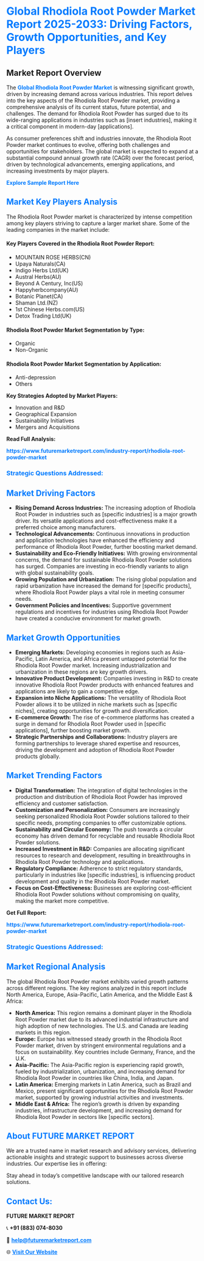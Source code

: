 <h1 style="color: #007BFF;">Global Rhodiola Root Powder Market Report 2025-2033: Driving Factors, Growth Opportunities, and Key Players</h1>

<section id="overview">
<h2>Market Report Overview</h2>
<p>The <a href="https://www.futuremarketreport.com/industry-report/rhodiola-root-powder-market" style="color: #007BFF; text-decoration: none;"><strong>Global Rhodiola Root Powder Market</strong></a> is witnessing significant growth, driven by increasing demand across various industries. This report delves into the key aspects of the Rhodiola Root Powder market, providing a comprehensive analysis of its current status, future potential, and challenges. The demand for Rhodiola Root Powder has surged due to its wide-ranging applications in industries such as [insert industries], making it a critical component in modern-day [applications].</p>
<p>As consumer preferences shift and industries innovate, the Rhodiola Root Powder market continues to evolve, offering both challenges and opportunities for stakeholders. The global market is expected to expand at a substantial compound annual growth rate (CAGR) over the forecast period, driven by technological advancements, emerging applications, and increasing investments by major players.</p>
</section>

<section id="overview">
<p><a href="https://www.futuremarketreport.com/request-sample/reportId=103093" style="color: #007BFF; text-decoration: none;"><strong>Explore Sample Report Here</strong></a></p>
</section>

<section id="key-players">
<h2 style="color: #007BFF;">Market Key Players Analysis</h2>
<p>The Rhodiola Root Powder market is characterized by intense competition among key players striving to capture a larger market share. Some of the leading companies in the market include:</p>
<h4>Key Players Covered in the Rhodiola Root Powder Report:</h4>
<ul><li>MOUNTAIN ROSE HERBS(CN)</li><li>Upaya Naturals(CA)</li><li>Indigo Herbs Ltd(UK)</li><li>Austral Herbs(AU)</li><li>Beyond A Century, Inc(US)</li><li>Happyherbcompany(AU)</li><li>Botanic Planet(CA)</li><li>Shaman Ltd.(NZ)</li><li>1st Chinese Herbs.com(US)</li><li>Detox Trading Ltd(UK)</li></ul>
<h4>Rhodiola Root Powder Market Segmentation by Type:</h4>
<ul><li>Organic</li><li>Non-Organic</li></ul>

<h4>Rhodiola Root Powder Market Segmentation by Application:</h4>
<ul><li>Anti-depression</li><li>Others</li></ul>
<p><strong>Key Strategies Adopted by Market Players:</strong></p>
<ul>
<li>Innovation and R&D</li>
<li>Geographical Expansion</li>
<li>Sustainability Initiatives</li>
<li>Mergers and Acquisitions</li>
</ul>
</section>

<section>
<p><strong>Read Full Analysis: </strong></p><a href="https://www.futuremarketreport.com/industry-report/rhodiola-root-powder-market" style="color: #007BFF; text-decoration: none;"><strong>https://www.futuremarketreport.com/industry-report/rhodiola-root-powder-market</strong></a>
<h3 style="color: #007BFF;">Strategic Questions Addressed:</h3>
</section>

<section id="driving-factors">
<h2 style="color: #007BFF;">Market Driving Factors</h2>
<ul>
<li><strong>Rising Demand Across Industries:</strong> The increasing adoption of Rhodiola Root Powder in industries such as [specific industries] is a major growth driver. Its versatile applications and cost-effectiveness make it a preferred choice among manufacturers.</li>
<li><strong>Technological Advancements:</strong> Continuous innovations in production and application technologies have enhanced the efficiency and performance of Rhodiola Root Powder, further boosting market demand.</li>
<li><strong>Sustainability and Eco-Friendly Initiatives:</strong> With growing environmental concerns, the demand for sustainable Rhodiola Root Powder solutions has surged. Companies are investing in eco-friendly variants to align with global sustainability goals.</li>
<li><strong>Growing Population and Urbanization:</strong> The rising global population and rapid urbanization have increased the demand for [specific products], where Rhodiola Root Powder plays a vital role in meeting consumer needs.</li>
<li><strong>Government Policies and Incentives:</strong> Supportive government regulations and incentives for industries using Rhodiola Root Powder have created a conducive environment for market growth.</li>
</ul>
</section>

<section id="growth-opportunities">
<h2 style="color: #007BFF;">Market Growth Opportunities</h2>
<ul>
<li><strong>Emerging Markets:</strong> Developing economies in regions such as Asia-Pacific, Latin America, and Africa present untapped potential for the Rhodiola Root Powder market. Increasing industrialization and urbanization in these regions are key growth drivers.</li>
<li><strong>Innovative Product Development:</strong> Companies investing in R&D to create innovative Rhodiola Root Powder products with enhanced features and applications are likely to gain a competitive edge.</li>
<li><strong>Expansion into Niche Applications:</strong> The versatility of Rhodiola Root Powder allows it to be utilized in niche markets such as [specific niches], creating opportunities for growth and diversification.</li>
<li><strong>E-commerce Growth:</strong> The rise of e-commerce platforms has created a surge in demand for Rhodiola Root Powder used in [specific applications], further boosting market growth.</li>
<li><strong>Strategic Partnerships and Collaborations:</strong> Industry players are forming partnerships to leverage shared expertise and resources, driving the development and adoption of Rhodiola Root Powder products globally.</li>
</ul>
</section>

<section id="trending-factors">
<h2 style="color: #007BFF;">Market Trending Factors</h2>
<ul>
<li><strong>Digital Transformation:</strong> The integration of digital technologies in the production and distribution of Rhodiola Root Powder has improved efficiency and customer satisfaction.</li>
<li><strong>Customization and Personalization:</strong> Consumers are increasingly seeking personalized Rhodiola Root Powder solutions tailored to their specific needs, prompting companies to offer customizable options.</li>
<li><strong>Sustainability and Circular Economy:</strong> The push towards a circular economy has driven demand for recyclable and reusable Rhodiola Root Powder solutions.</li>
<li><strong>Increased Investment in R&D:</strong> Companies are allocating significant resources to research and development, resulting in breakthroughs in Rhodiola Root Powder technology and applications.</li>
<li><strong>Regulatory Compliance:</strong> Adherence to strict regulatory standards, particularly in industries like [specific industries], is influencing product development and quality in the Rhodiola Root Powder market.</li>
<li><strong>Focus on Cost-Effectiveness:</strong> Businesses are exploring cost-efficient Rhodiola Root Powder solutions without compromising on quality, making the market more competitive.</li>
</ul>
</section>

<section>
<p><strong>Get Full Report: </strong></p><a href="https://www.futuremarketreport.com/industry-report/rhodiola-root-powder-market" style="color: #007BFF; text-decoration: none;"><strong>https://www.futuremarketreport.com/industry-report/rhodiola-root-powder-market</strong></a>
<h3 style="color: #007BFF;">Strategic Questions Addressed:</h3>
</section>


<section id="regional-analysis">
<h2 style="color: #007BFF;">Market Regional Analysis</h2>
<p>The global Rhodiola Root Powder market exhibits varied growth patterns across different regions. The key regions analyzed in this report include North America, Europe, Asia-Pacific, Latin America, and the Middle East & Africa:</p>
<ul>
<li><strong>North America:</strong> This region remains a dominant player in the Rhodiola Root Powder market due to its advanced industrial infrastructure and high adoption of new technologies. The U.S. and Canada are leading markets in this region.</li>
<li><strong>Europe:</strong> Europe has witnessed steady growth in the Rhodiola Root Powder market, driven by stringent environmental regulations and a focus on sustainability. Key countries include Germany, France, and the U.K.</li>
<li><strong>Asia-Pacific:</strong> The Asia-Pacific region is experiencing rapid growth, fueled by industrialization, urbanization, and increasing demand for Rhodiola Root Powder in countries like China, India, and Japan.</li>
<li><strong>Latin America:</strong> Emerging markets in Latin America, such as Brazil and Mexico, present significant opportunities for the Rhodiola Root Powder market, supported by growing industrial activities and investments.</li>
<li><strong>Middle East & Africa:</strong> The region’s growth is driven by expanding industries, infrastructure development, and increasing demand for Rhodiola Root Powder in sectors like [specific sectors].</li>
</ul>
</section>

<footer>
<h2 style="color: #007BFF;">About FUTURE MARKET REPORT</h2>
<p>We are a trusted name in market research and advisory services, delivering actionable insights and strategic support to businesses across diverse industries. Our expertise lies in offering:</p>

<p>Stay ahead in today’s competitive landscape with our tailored research solutions.</p>

<h2 style="color: #007BFF;">Contact Us:</h2>
<p><strong>FUTURE MARKET REPORT</strong></p>
<p>📞 <strong>+91 (883) 074-8030</strong></p>
<p>📧 <strong><a href="mailto:help@futuremarketreport.com" style="color: #007BFF;">help@futuremarketreport.com</a></strong></p>
<p>🌐 <strong><a href="https://www.futuremarketreport.com/" style="color: #007BFF;">Visit Our Website</a></strong></p>
</footer>